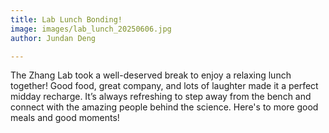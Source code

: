 ```yaml
---
title: Lab Lunch Bonding!
image: images/lab_lunch_20250606.jpg
author: Jundan Deng

---
```


The Zhang Lab took a well-deserved break to enjoy a relaxing lunch together! Good food, great company, and lots of laughter made it a perfect midday recharge. It’s always refreshing to step away from the bench and connect with the amazing people behind the science. Here's to more good meals and good moments!
